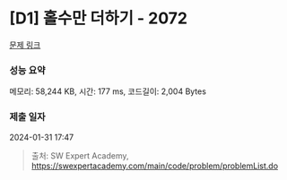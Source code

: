 # [D1] 홀수만 더하기 - 2072 

[문제 링크](https://swexpertacademy.com/main/code/problem/problemDetail.do?contestProbId=AV5QSEhaA5sDFAUq) 

### 성능 요약

메모리: 58,244 KB, 시간: 177 ms, 코드길이: 2,004 Bytes

### 제출 일자

2024-01-31 17:47



> 출처: SW Expert Academy, https://swexpertacademy.com/main/code/problem/problemList.do